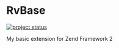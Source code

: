 RvBase
======
[![project status](http://stillmaintained.com/konovaltsev/rv-base.png)](http://stillmaintained.com/konovaltsev/rv-base)

My basic extension for Zend Framework 2
